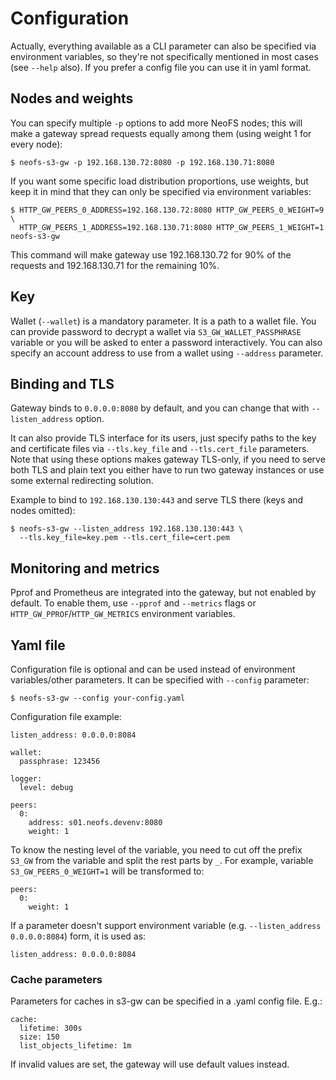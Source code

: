 # Configuration

Actually, everything available as a CLI parameter can also be specified via
environment variables, so they're not specifically mentioned in most cases
(see `--help` also). If you prefer a config file you can use it in yaml format.

## Nodes and weights

You can specify multiple `-p` options to add more NeoFS nodes; this will make
a gateway spread requests equally among them (using weight 1 for every node):

```
$ neofs-s3-gw -p 192.168.130.72:8080 -p 192.168.130.71:8080
```
If you want some specific load distribution proportions, use weights, but keep it in mind that they
can only be specified via environment variables:

```
$ HTTP_GW_PEERS_0_ADDRESS=192.168.130.72:8080 HTTP_GW_PEERS_0_WEIGHT=9 \
  HTTP_GW_PEERS_1_ADDRESS=192.168.130.71:8080 HTTP_GW_PEERS_1_WEIGHT=1 neofs-s3-gw
```
This command will make gateway use 192.168.130.72 for 90% of the requests and
192.168.130.71 for the remaining 10%.

## Key

Wallet (`--wallet`) is a mandatory parameter. It is a path to a wallet file. You can provide password to decrypt a wallet
via `S3_GW_WALLET_PASSPHRASE` variable or you will be asked to enter a password interactively. 
You can also specify an account address to use from a wallet using `--address` parameter.

## Binding and TLS

Gateway binds to `0.0.0.0:8080` by default, and you can change that with
`--listen_address` option.

It can also provide TLS interface for its users, just specify paths to the key and
certificate files via `--tls.key_file` and `--tls.cert_file` parameters. Note
that using these options makes gateway TLS-only, if you need to serve both TLS
and plain text you either have to run two gateway instances or use some
external redirecting solution.

Example to bind to `192.168.130.130:443` and serve TLS there (keys and nodes
omitted):

```
$ neofs-s3-gw --listen_address 192.168.130.130:443 \
  --tls.key_file=key.pem --tls.cert_file=cert.pem
```

## Monitoring and metrics

Pprof and Prometheus are integrated into the gateway, but not enabled by
default. To enable them, use `--pprof` and `--metrics` flags or
`HTTP_GW_PPROF`/`HTTP_GW_METRICS` environment variables.

## Yaml file
Configuration file is optional and can be used instead of environment variables/other parameters. 
It can be specified with `--config` parameter:
```
$ neofs-s3-gw --config your-config.yaml
```

Configuration file example:
```
listen_address: 0.0.0.0:8084

wallet:
  passphrase: 123456

logger:
  level: debug

peers:
  0:
    address: s01.neofs.devenv:8080
    weight: 1
```

To know the nesting level of the variable, you need to cut off the prefix `S3_GW` from the variable and split the rest parts by `_`.
For example, variable `S3_GW_PEERS_0_WEIGHT=1` will be transformed to:
```
peers:
  0:
    weight: 1
```

If a parameter doesn't support environment variable (e.g. `--listen_address 0.0.0.0:8084`) form, it is used as:
```
listen_address: 0.0.0.0:8084
```

### Cache parameters

Parameters for caches in s3-gw can be specified in a .yaml config file. E.g.:
```
cache:
  lifetime: 300s
  size: 150
  list_objects_lifetime: 1m
```
If invalid values are set, the gateway will use default values instead.
